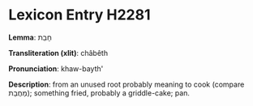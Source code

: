 # Lexicon Entry H2281

**Lemma**: חָבֵת

**Transliteration (xlit)**: châbêth

**Pronunciation**: khaw-bayth'

**Description**:
from an unused root probably meaning to cook (compare מַחֲבַת); something fried, probably a griddle-cake; pan.
